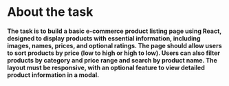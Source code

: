 # About the task

**The task is to build a basic e-commerce product listing page using React, designed to display products with essential information, including images, names, prices, and optional ratings. The page should allow users to sort products by price (low to high or high to low). Users can also filter products by category and price range and search by product name. The layout must be responsive, with an optional feature to view detailed product information in a modal.**


